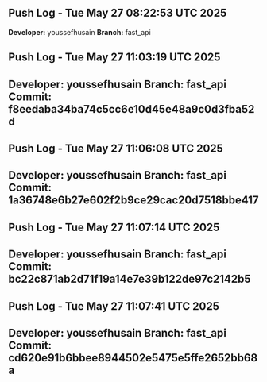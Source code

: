 
## Push Log - Tue May 27 08:22:53 UTC 2025
**Developer:** youssefhusain
**Branch:** fast_api
## Push Log - Tue May 27 11:03:19 UTC 2025
**Developer:** youssefhusain
**Branch:** fast_api
**Commit:** f8eedaba34ba74c5cc6e10d45e48a9c0d3fba52d
---
## Push Log - Tue May 27 11:06:08 UTC 2025
**Developer:** youssefhusain
**Branch:** fast_api
**Commit:** 1a36748e6b27e602f2b9ce29cac20d7518bbe417
---
## Push Log - Tue May 27 11:07:14 UTC 2025
**Developer:** youssefhusain
**Branch:** fast_api
**Commit:** bc22c871ab2d71f19a14e7e39b122de97c2142b5
---
## Push Log - Tue May 27 11:07:41 UTC 2025
**Developer:** youssefhusain
**Branch:** fast_api
**Commit:** cd620e91b6bbee8944502e5475e5ffe2652bb68a
---
